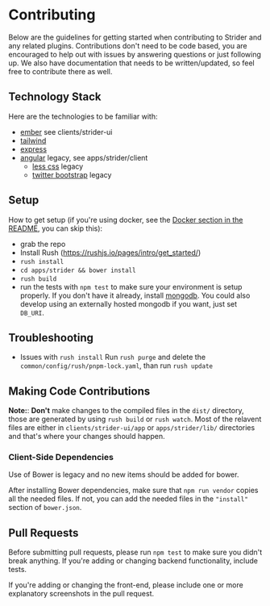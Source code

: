 Contributing
============

Below are the guidelines for getting started when contributing to Strider
and any related plugins. Contributions don't need to be code based, you are
encouraged to help out with issues by answering questions or just following up.
We also have documentation that needs to be written/updated, so feel free to contribute
there as well.

## Technology Stack

Here are the technologies to be familiar with:
- [ember](https://emberjs.com) see clients/strider-ui
- [tailwind](https://tailwindcss.com)
- [express](http://expressjs.com)
- [angular](http://angularjs.com) legacy, see apps/strider/client
  - [less css](http://lesscss.org) legacy
  - [twitter bootstrap](http://twitter.github.io/bootstrap) legacy

## Setup

How to get setup (if you're using docker, see the [Docker section in the README][docker], you can skip this):

- grab the repo
- Install Rush (https://rushjs.io/pages/intro/get_started/)
- `rush install`
- `cd apps/strider && bower install`
- `rush build`
- run the tests with `npm test` to make sure your environment is setup
  properly. If you don't have it already, install
  [mongodb]. You could also
  develop using an externally hosted mongodb if you want, just set `DB_URI`.

## Troubleshooting

- Issues with `rush install`
Run `rush purge` and delete the `common/config/rush/pnpm-lock.yaml`, than run `rush update`

## Making Code Contributions

**Note:**: **Don't** make changes to the compiled files in the `dist/` directory, those
are generated by using `rush build` or `rush watch`. Most of the relavent files are
either in `clients/strider-ui/app` or `apps/strider/lib/` directories and that's where your changes should happen.

### Client-Side Dependencies

Use of Bower is legacy and no new items should be added for bower.

After installing Bower dependencies, make sure that `npm run vendor` copies all the needed files.
If not, you can add the needed files in the `"install"` section of `bower.json`.

## Pull Requests

Before submitting pull requests, please run `npm test` to make sure you didn't
break anything. If you're adding or changing backend functionality, include tests.

If you're adding or changing the front-end, please include one or more
explanatory screenshots in the pull request.

[docker]: https://github.com/Strider-CD/strider#docker-quickstart
[mongodb]: http://docs.mongodb.org/manual/installation/
